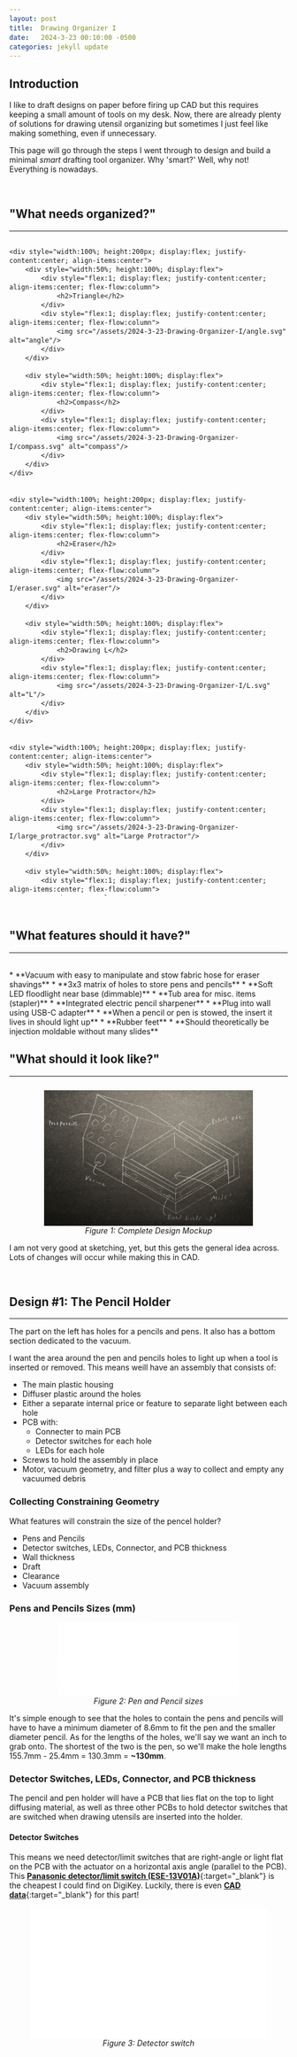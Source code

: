 ```yaml
---
layout: post
title:  Drawing Organizer I
date:   2024-3-23 00:10:00 -0500
categories: jekyll update
---
```


## **Introduction**

I like to draft designs on paper before firing up CAD but this requires keeping a small amount of tools on my desk. Now, there are already plenty of solutions for drawing utensil organizing but sometimes I just feel like making something, even if unnecessary.

This page will go through the steps I went through to design and build a minimal _smart_ drafting tool organizer. Why 'smart?' Well, why not! Everything is nowadays.


<br>


## "What needs organized?"
---
<div style="width:100%; height:1200px; display:flex; flex-flow:column">

    <div style="width:100%; height:200px; display:flex; justify-content:center; align-items:center">
        <div style="width:50%; height:100%; display:flex">
            <div style="flex:1; display:flex; justify-content:center; align-items:center; flex-flow:column">
                <h2>Triangle</h2>
            </div>
            <div style="flex:1; display:flex; justify-content:center; align-items:center; flex-flow:column">
                <img src="/assets/2024-3-23-Drawing-Organizer-I/angle.svg" alt="angle"/>
            </div>
        </div>

        <div style="width:50%; height:100%; display:flex">
            <div style="flex:1; display:flex; justify-content:center; align-items:center; flex-flow:column">
                <h2>Compass</h2>
            </div>
            <div style="flex:1; display:flex; justify-content:center; align-items:center; flex-flow:column">
                <img src="/assets/2024-3-23-Drawing-Organizer-I/compass.svg" alt="compass"/>
            </div>
        </div>
    </div>


    <div style="width:100%; height:200px; display:flex; justify-content:center; align-items:center">
        <div style="width:50%; height:100%; display:flex">
            <div style="flex:1; display:flex; justify-content:center; align-items:center; flex-flow:column">
                <h2>Eraser</h2>
            </div>
            <div style="flex:1; display:flex; justify-content:center; align-items:center; flex-flow:column">
                <img src="/assets/2024-3-23-Drawing-Organizer-I/eraser.svg" alt="eraser"/>
            </div>
        </div>

        <div style="width:50%; height:100%; display:flex">
            <div style="flex:1; display:flex; justify-content:center; align-items:center; flex-flow:column">
                <h2>Drawing L</h2>
            </div>
            <div style="flex:1; display:flex; justify-content:center; align-items:center; flex-flow:column">
                <img src="/assets/2024-3-23-Drawing-Organizer-I/L.svg" alt="L"/>
            </div>
        </div>
    </div>


    <div style="width:100%; height:200px; display:flex; justify-content:center; align-items:center">
        <div style="width:50%; height:100%; display:flex">
            <div style="flex:1; display:flex; justify-content:center; align-items:center; flex-flow:column">
                <h2>Large Protractor</h2>
            </div>
            <div style="flex:1; display:flex; justify-content:center; align-items:center; flex-flow:column">
                <img src="/assets/2024-3-23-Drawing-Organizer-I/large_protractor.svg" alt="Large Protractor"/>
            </div>
        </div>

        <div style="width:50%; height:100%; display:flex">
            <div style="flex:1; display:flex; justify-content:center; align-items:center; flex-flow:column">
                <h2>Large Ruler</h2>
            </div>
            <div style="flex:1; display:flex; justify-content:center; align-items:center; flex-flow:column">
                <img src="/assets/2024-3-23-Drawing-Organizer-I/large_ruler.svg" alt="Large Ruler"/>
            </div>
        </div>
    </div>


    <div style="width:100%; height:200px; display:flex; justify-content:center; align-items:center">
        <div style="width:50%; height:100%; display:flex">
            <div style="flex:1; display:flex; justify-content:center; align-items:center; flex-flow:column">
                <h2>Pen</h2>
            </div>
            <div style="flex:1; display:flex; justify-content:center; align-items:center; flex-flow:column">
                <img src="/assets/2024-3-23-Drawing-Organizer-I/pen.svg" alt="Pen"/>
            </div>
        </div>

        <div style="width:50%; height:100%; display:flex">
            <div style="flex:1; display:flex; justify-content:center; align-items:center; flex-flow:column">
                <h2>Pencil</h2>
            </div>
            <div style="flex:1; display:flex; justify-content:center; align-items:center; flex-flow:column">
                <img src="/assets/2024-3-23-Drawing-Organizer-I/pencil.svg" alt="Pencil"/>
            </div>
        </div>
    </div>


    <div style="width:100%; height:200px; display:flex; justify-content:center; align-items:center">
        <div style="width:50%; height:100%; display:flex">
            <div style="flex:1; display:flex; justify-content:center; align-items:center; flex-flow:column">
                <h2>Small Protractor</h2>
            </div>
            <div style="flex:1; display:flex; justify-content:center; align-items:center; flex-flow:column">
                <img src="/assets/2024-3-23-Drawing-Organizer-I/small_protractor.svg" alt="Small Protractor"/>
            </div>
        </div>

        <div style="width:50%; height:100%; display:flex">
            <div style="flex:1; display:flex; justify-content:center; align-items:center; flex-flow:column">
                <h2>Small Ruler</h2>
            </div>
            <div style="flex:1; display:flex; justify-content:center; align-items:center; flex-flow:column">
                <img src="/assets/2024-3-23-Drawing-Organizer-I/small_ruler.svg" alt="Small Ruler"/>
            </div>
        </div>
    </div>


    <div style="width:100%; height:200px; display:flex; justify-content:center; align-items:center">
        <div style="width:50%; height:100%; display:flex">
            <div style="flex:1; display:flex; justify-content:center; align-items:center; flex-flow:column">
                <h2>Triangle</h2>
            </div>
            <div style="flex:1; display:flex; justify-content:center; align-items:center; flex-flow:column">
                <img src="/assets/2024-3-23-Drawing-Organizer-I/triangle.svg" alt="Triangle"/>
            </div>
        </div>
    </div>

</div>


<br>


## "What features should it have?"
---
<br>
* **Vacuum with easy to manipulate and stow fabric hose for eraser shavings**
* **3x3 matrix of holes to store pens and pencils**
* **Soft LED floodlight near base (dimmable)**
* **Tub area for misc. items (stapler)**
* **Integrated electric pencil sharpener**
* **Plug into wall using USB-C adapter**
* **When a pencil or pen is stowed, the insert it lives in should light up**
* **Rubber feet**
* **Should theoretically be injection moldable without many slides**


<br>


## "What should it look like?"
---

<div style="width:100%; display:flex; justify-content:center; align-items:center; margin-top:25px">
    <img width="75%" src="/assets/2024-3-23-Drawing-Organizer-I/mock_drawing.png" alt="Drawing"/>
</div>
<center><i>Figure 1: Complete Design Mockup</i></center>

I am not very good at sketching, yet, but this gets the general idea across. Lots of changes will occur while making this in CAD.


<br>


## Design #1: The Pencil Holder
---
The part on the left has holes for a pencils and pens. It also has a bottom section dedicated to the vacuum.

I want the area around the pen and pencils holes to light up when a tool is inserted or removed. This means weill have an assembly that consists of:
* The main plastic housing
* Diffuser plastic around the holes
* Either a separate internal price or feature to separate light between each hole
* PCB with:
    * Connecter to main PCB
    * Detector switches for each hole
    * LEDs for each hole
* Screws to hold the assembly in place
* Motor, vacuum geometry, and filter plus a way to collect and empty any vacuumed debris

### Collecting Constraining Geometry
What features will constrain the size of the pencel holder?
* Pens and Pencils
* Detector switches, LEDs, Connector, and PCB thickness
* Wall thickness
* Draft
* Clearance
* Vacuum assembly

### Pens and Pencils Sizes (mm)
<div style="flex:1; display:flex; justify-content:center; align-items:center; flex-flow:column">
    <img width="65%" src="/assets/2024-3-23-Drawing-Organizer-I/pen_pencil_sizes.svg" alt="PenPencilSizes"/>
</div>
<center><i>Figure 2: Pen and Pencil sizes</i></center>

It's simple enough to see that the holes to contain the pens and pencils will have to have a minimum diameter of 8.6mm to fit the pen and the smaller diameter pencil. As for the lengths of the holes, we'll say we want an inch to grab onto. The shortest of the two is the pen, so we'll make the hole lengths 155.7mm - 25.4mm = 130.3mm = **~130mm**.

### Detector Switches, LEDs, Connector, and PCB thickness
The pencil and pen holder will have a PCB that lies flat on the top to light diffusing material, as well as three other PCBs to hold detector switches that are switched when drawing utensils are inserted into the holder.

#### Detector Switches
This means we need detector/limit switches that are right-angle or light flat on the PCB with the actuator on a horizontal axis angle (parallel to the PCB). This [**Panasonic detector/limit switch (ESE-13V01A)**](https://www.digikey.com/en/products/detail/panasonic-electronic-components/ESE-13V01A/354739){:target="_blank"} is the cheapest I could find on DigiKey. Luckily, there is even [**CAD data**](https://www3.panasonic.biz/ac/e/dl/cad/index.jsp?series_cd=3580&part_no=ESE13V01A){:target="_blank"} for this part!

<div style="flex:1; display:flex; justify-content:center; align-items:center; flex-flow:column">
    <img width="85%" src="/assets/2024-3-23-Drawing-Organizer-I/ese13v01a.svg" alt="DetectorSwitch"/>
</div>
<center><i>Figure 3: Detector switch</i></center>

####